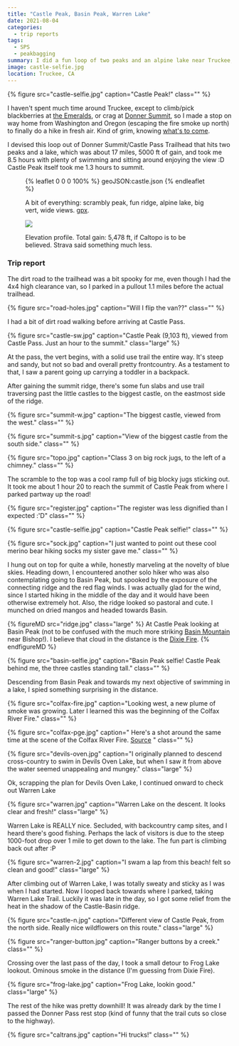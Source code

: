 ```yaml
---
title: "Castle Peak, Basin Peak, Warren Lake"
date: 2021-08-04
categories:
  - trip reports
tags:
  - SPS
  - peakbagging
summary: I did a fun loop of two peaks and an alpine lake near Truckee, in the north Tahoe area
image: castle-selfie.jpg
location: Truckee, CA
---
```


{% figure src="castle-selfie.jpg" caption="Castle Peak!" class="" %}

I haven't spent much time around Truckee, except to climb/pick blackberries at [the Emeralds](https://www.mountainproject.com/area/105733929/the-emeralds), or crag at [Donner Summit](https://www.mountainproject.com/area/105733935/donner-summit), so I made a stop on way home from Washington and Oregon (escaping the fire smoke up north) to finally do a hike in fresh air. Kind of grim, knowing [what's to come](https://en.wikipedia.org/wiki/Caldor_Fire).

I devised this loop out of Donner Summit/Castle Pass Trailhead that hits two peaks and a lake, which was about 17 miles, 5000 ft of gain, and took me 8.5 hours with plenty of swimming and sitting around enjoying the view :D Castle Peak itself took me 1.3 hours to summit.

<figure>

{% leaflet 0 0 0 100% %}
geoJSON:castle.json
{% endleaflet %}

<figcaption>

A bit of everything: scrambly peak, fun ridge, alpine lake, big vert, wide views. [gpx](castle.gpx).

</figcaption>
</figure>

<figure>

![](vert.jpg)

<figcaption>
Elevation profile. Total gain: 5,478 ft, if Caltopo is to be believed. Strava said something much less.
</figcaption>
</figure>

### Trip report

The dirt road to the trailhead was a bit spooky for me, even though I had the 4x4 high clearance van, so I parked in a pullout 1.1 miles before the actual trailhead.

{% figure src="road-holes.jpg" caption="Will I flip the van??" class="" %}

I had a bit of dirt road walking before arriving at Castle Pass.

{% figure src="castle-sw.jpg" caption="Castle Peak (9,103 ft), viewed from Castle Pass. Just an hour to the summit." class="large" %}

At the pass, the vert begins, with a solid use trail the entire way. It's steep and sandy, but not so bad and overall pretty frontcountry. As a testament to that, I saw a parent going up carrying a toddler in a backpack.

After gaining the summit ridge, there's some fun slabs and use trail traversing past the little castles to the biggest castle, on the eastmost side of the ridge.

{% figure src="summit-w.jpg" caption="The biggest castle, viewed from the west." class="" %}

{% figure src="summit-s.jpg" caption="View of the biggest castle from the south side." class="" %}

{% figure src="topo.jpg" caption="Class 3 on big rock jugs, to the left of a chimney." class="" %}

The scramble to the top was a cool ramp full of big blocky jugs sticking out. It took me about 1 hour 20 to reach the summit of Castle Peak from where I parked partway up the road!

{% figure src="register.jpg" caption="The register was less dignified than I expected :'D" class="" %}

{% figure src="castle-selfie.jpg" caption="Castle Peak selfie!" class="" %}

{% figure src="sock.jpg" caption="I just wanted to point out these cool merino bear hiking socks my sister gave me." class="" %}

I hung out on top for quite a while, honestly marveling at the novelty of blue skies. Heading down, I encountered another solo hiker who was also contemplating going to Basin Peak, but spooked by the exposure of the connecting ridge and the red flag winds. I was actually glad for the wind, since I started hiking in the middle of the day and it would have been otherwise extremely hot. Also, the ridge looked so pastoral and cute. I munched on dried mangos and headed towards Basin.

{% figureMD src="ridge.jpg" class="large" %}
At Castle Peak looking at Basin Peak (not to be confused with the much more striking [Basin Mountain](/basin-mountain) near Bishop!). I believe that cloud in the distance is the [Dixie Fire](https://en.wikipedia.org/wiki/Dixie_Fire).
{% endfigureMD %}

{% figure src="basin-selfie.jpg" caption="Basin Peak selfie! Castle Peak behind me, the three castles standing tall." class="" %}

Descending from Basin Peak and towards my next objective of swimming in a lake, I spied something surprising in the distance.

{% figure src="colfax-fire.jpg" caption="Looking west, a new plume of smoke was growing. Later I learned this was the beginning of the Colfax River Fire." class="" %}

{% figure src="colfax-pge.jpg" caption="
Here's a shot around the same time at the scene of the Colfax River Fire. [Source](https://yubanet.com/containedlocal16/rivercolfax)
" class="" %}

{% figure src="devils-oven.jpg" caption="I originally planned to descend cross-country to swim in Devils Oven Lake, but when I saw it from above the water seemed unappealing and mungey." class="large" %}

Ok, scrapping the plan for Devils Oven Lake, I continued onward to check out Warren Lake

{% figure src="warren.jpg" caption="Warren Lake on the descent. It looks clear and fresh!" class="large" %}

Warren Lake is REALLY nice. Secluded, with backcountry camp sites, and I heard there's good fishing. Perhaps the lack of visitors is due to the steep 1000-foot drop over 1 mile to get down to the lake. The fun part is climbing back out after :P

{% figure src="warren-2.jpg" caption="I swam a lap from this beach! felt so clean and good!" class="large" %}

After climbing out of Warren Lake, I was totally sweaty and sticky as I was when I had started. Now I looped back towards where I parked, taking Warren Lake Trail. Luckily it was late in the day, so I got some relief from the heat in the shadow of the Castle-Basin ridge.

{% figure src="castle-n.jpg" caption="Different view of Castle Peak, from the north side. Really nice wildflowers on this route." class="large" %}

{% figure src="ranger-button.jpg" caption="Ranger buttons by a creek." class="" %}

Crossing over the last pass of the day, I took a small detour to Frog Lake lookout. Ominous smoke in the distance (I'm guessing from Dixie Fire).

{% figure src="frog-lake.jpg" caption="Frog Lake, lookin good." class="large" %}

The rest of the hike was pretty downhill! It was already dark by the time I passed the Donner Pass rest stop (kind of funny that the trail cuts so close to the highway).

{% figure src="caltrans.jpg" caption="Hi trucks!" class="" %}
